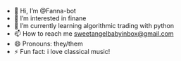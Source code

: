- 👋 Hi, I’m @Fanna-bot
- 👀 I’m interested in finane
- 🌱 I’m currently learning algorithmic trading with python
- 📫 How to reach me sweetangelbabyinbox@gmail.com
- 😄 Pronouns: they/them
- ⚡ Fun fact: i love classical music!

<!---
Fanna-bot/Fanna-bot is a ✨ special ✨ repository because its `README.md` (this file) appears on your GitHub profile.
You can click the Preview link to take a look at your changes.
--->
